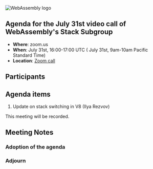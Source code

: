 ![WebAssembly logo](/images/WebAssembly.png)

## Agenda for the July 31st video call of WebAssembly's Stack Subgroup

- **Where**: zoom.us
- **When**:  July 31st, 16:00-17:00 UTC ( July 31st, 9am-10am Pacific Standard Time)
- **Location**: [Zoom call](https://zoom.us/j/91846860726?pwd=NVVNVmpvRVVFQkZTVzZ1dTFEcXgrdz09)


## Participants

## Agenda items

1. Update on stack switching in V8 (Ilya Rezvov)

This meeting will be recorded.

## Meeting Notes

### Adoption of the agenda

### Adjourn



